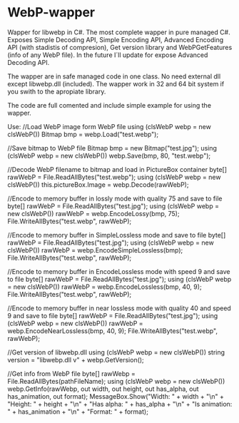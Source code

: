 # WebP-wapper
Wapper for libwebp in C#. The most complete wapper in pure managed C#.
Exposes Simple Decoding API, Simple Encoding API, Advanced Encoding API (with stadistis of compresion), Get version library and WebPGetFeatures (info of any WebP file). In the future I´ll update for expose Advanced Decoding API.

The wapper are in safe managed code in one class. No need external dll except libwebp.dll (included). The wapper work in 32 and 64 bit system if you swith to the apropiate library.

The code are full comented and include simple example for using the wapper.

Use:
//Load WebP image form WebP file
using (clsWebP webp = new clsWebP())
  Bitmap bmp = webp.Load("test.webp");

//Save bitmap to WebP file
Bitmap bmp = new Bitmap("test.jpg");
using (clsWebP webp = new clsWebP())
  webp.Save(bmp, 80, "test.webp");

//Decode WebP filename to bitmap and load in PictureBox container
byte[] rawWebP = File.ReadAllBytes("test.webp");
using (clsWebP webp = new clsWebP())
  this.pictureBox.Image = webp.Decode(rawWebP);

//Encode to memory buffer in lossly mode with quality 75 and save to file
byte[] rawWebP = File.ReadAllBytes("test.jpg");
using (clsWebP webp = new clsWebP())
  rawWebP = webp.EncodeLossy(bmp, 75);
File.WriteAllBytes("test.webp", rawWebP); 

//Encode to memory buffer in SimpleLossless mode and save to file
byte[] rawWebP = File.ReadAllBytes("test.jpg");
using (clsWebP webp = new clsWebP())
  rawWebP = webp.EncodeSimpleLossless(bmp);
File.WriteAllBytes("test.webp", rawWebP); 

//Encode to memory buffer in EncodeLossless mode with speed 9 and save to file
byte[] rawWebP = File.ReadAllBytes("test.jpg");
using (clsWebP webp = new clsWebP())
  rawWebP = webp.EncodeLossless(bmp, 40, 9);
File.WriteAllBytes("test.webp", rawWebP); 

//Encode to memory buffer in near lossless mode with quality 40 and speed 9 and save to file
byte[] rawWebP = File.ReadAllBytes("test.jpg");
using (clsWebP webp = new clsWebP())
  rawWebP = webp.EncodeNearLossless(bmp, 40, 9);
File.WriteAllBytes("test.webp", rawWebP); 

//Get version of libwebp.dll
using (clsWebP webp = new clsWebP())
  string version = "libwebp.dll v" + webp.GetVersion();

//Get info from WebP file
byte[] rawWebp = File.ReadAllBytes(pathFileName);
using (clsWebP webp = new clsWebP())
  webp.GetInfo(rawWebp, out width, out height, out has_alpha, out has_animation, out format);
MessageBox.Show("Width: " + width + "\n" +
                "Height: " + height + "\n" +
                "Has alpha: " + has_alpha + "\n" +
                "Is animation: " + has_animation + "\n" +
                "Format: " + format);

